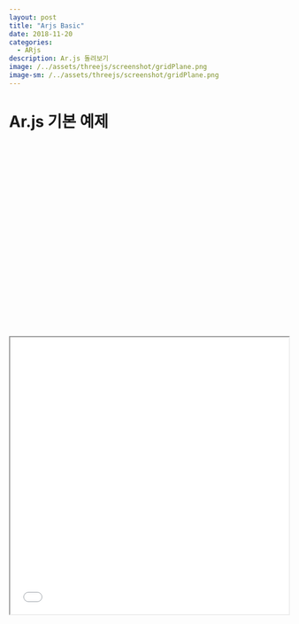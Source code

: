 ```yaml
---
layout: post
title: "Arjs Basic"
date: 2018-11-20
categories:
  - ARjs
description: Ar.js 돌려보기    
image: /../assets/threejs/screenshot/gridPlane.png
image-sm: /../assets/threejs/screenshot/gridPlane.png
---
```

<script src="{{ site.url }}/assets\resources/lib/syntaxhighlighter/scripts.slides.min.js"></script>
<script src="{{ site.url }}/assets/slider/js/jquery.slides.min.js"></script>

<script>
	SyntaxHighlighter.all();
</script>
# Ar.js 기본 예제
<pre class="brush:html;">

<!DOCTYPE html>
<html>
<head>
<meta charset="UTF-8">
<title>10 Lines</title>
</head>
<script src="../lib/arjs/aframe.min.js"></script>
<script src="../lib/arjs/aframe-ar.min.js"> </script>
 <body style='margin : 0px; overflow: hidden;'>
    <a-scene embedded arjs>
  	<a-marker preset="hiro">
            <a-box position='0 0.5 0' material='color: black;'></a-box>
  	</a-marker>
  	<a-entity camera></a-entity>
    </a-scene>
  </body>
</html>

</pre>
	

<iframe width="100%" height="500px;" src="{{ site.url }}/assets/resources/html/basicAr.html"></iframe>